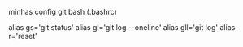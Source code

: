 minhas config git bash (.bashrc)

alias gs='git status' 
alias gl='git log --oneline'
alias gll='git log'
alias r='reset'
